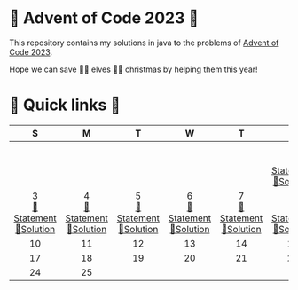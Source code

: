 # 🎅 Advent of Code 2023 🤶

This repository contains my solutions in java to the problems of [Advent of Code 2023](https://adventofcode.com/2023).

Hope we can save 🧝‍♀️ elves 🧝‍♂️ christmas by helping them this year!

# 🎄 Quick links 🎄

| S 	                    | M 	                    | T 	                    |                                                            W 	                                                             |                                                             T 	                                                             |                                                             F 	                                                             | S 	                    |
|:-:	                    |:-:	                    |:-:	                    |:--------------------------------------------------------------------------------------------------------------------------:|:---------------------------------------------------------------------------------------------------------------------------:|:---------------------------------------------------------------------------------------------------------------------------:|:-:	                    |
||||                                                                                                                            |                                                                                                                             | 1<br/>[📜Statement](https://adventofcode.com/2023/day/1)<br/>[🚀Solution](java/src/main/java/fr/rk/aoc/challenge/Day1.java) |2<br/>[📜Statement](https://adventofcode.com/2023/day/2)<br/>[🚀Solution](java/src/main/java/fr/rk/aoc/challenge/Day2.java)
|3<br/>[📜Statement](https://adventofcode.com/2023/day/3)<br/>[🚀Solution](java/src/main/java/fr/rk/aoc/challenge/Day3.java)|4<br/>[📜Statement](https://adventofcode.com/2023/day/4)<br/>[🚀Solution](java/src/main/java/fr/rk/aoc/challenge/Day4.java)|5<br/>[📜Statement](https://adventofcode.com/2023/day/5)<br/>[🚀Solution](java/src/main/java/fr/rk/aoc/challenge/Day5.java)|6<br/>[📜Statement](https://adventofcode.com/2023/day/6)<br/>[🚀Solution](java/src/main/java/fr/rk/aoc/challenge/Day6.java)| 7<br/>[📜Statement](https://adventofcode.com/2023/day/7)<br/>[🚀Solution](java/src/main/java/fr/rk/aoc/challenge/Day7.java) | 8<br/>[📜Statement](https://adventofcode.com/2023/day/8)<br/>[🚀Solution](java/src/main/java/fr/rk/aoc/challenge/Day8.java) |9<br/>[📜Statement](https://adventofcode.com/2023/day/9)<br/>[🚀Solution](java/src/main/java/fr/rk/aoc/challenge/Day9.java)
|10|11|12|                                                             13                                                             |                                                             14                                                              |                                                             15                                                              |16
|17|18|19|                                                             20                                                             |                                                             21                                                              |                                                             22                                                              |23
|24|25||                                                                                                                            |                                                                                                                             |                                                                                                                             |